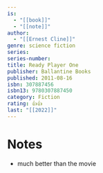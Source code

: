 ```yaml
---
is:
  - "[[book]]"
  - "[[note]]"
author:
  - "[[Ernest Cline]]"
genre: science fiction
series: 
series-number: 
title: Ready Player One
publisher: Ballantine Books
published: 2011-08-16
isbn: 307887456
isbn13: 9780307887450
category: Fiction
rating: 👍👍
last: "[[2022]]"
---
```

# Notes
- much better than the movie
